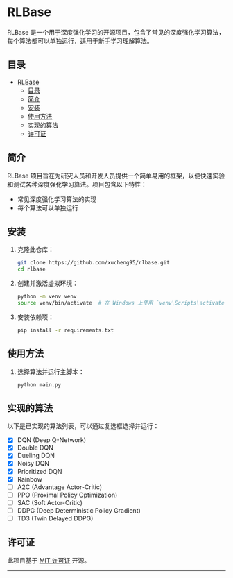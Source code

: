 # RLBase

RLBase 是一个用于深度强化学习的开源项目，包含了常见的深度强化学习算法，每个算法都可以单独运行，适用于新手学习理解算法。

## 目录

- [RLBase](#rlbase)
  - [目录](#目录)
  - [简介](#简介)
  - [安装](#安装)
  - [使用方法](#使用方法)
  - [实现的算法](#实现的算法)
  - [许可证](#许可证)

## 简介

RLBase 项目旨在为研究人员和开发人员提供一个简单易用的框架，以便快速实验和测试各种深度强化学习算法。项目包含以下特性：

- 常见深度强化学习算法的实现
- 每个算法可以单独运行

## 安装

1. 克隆此仓库：
    ```bash
    git clone https://github.com/xucheng95/rlbase.git
    cd rlbase
    ```

2. 创建并激活虚拟环境：
    ```bash
    python -m venv venv
    source venv/bin/activate  # 在 Windows 上使用 `venv\Scripts\activate`
    ```

3. 安装依赖项：
    ```bash
    pip install -r requirements.txt
    ```

## 使用方法

1. 选择算法并运行主脚本：
    ```bash
    python main.py
    ```

## 实现的算法

以下是已实现的算法列表，可以通过复选框选择并运行：

- [X] DQN (Deep Q-Network)
- [X] Double DQN
- [X] Dueling DQN
- [X] Noisy DQN
- [X] Prioritized DQN
- [X] Rainbow
- [ ] A2C (Advantage Actor-Critic)
- [ ] PPO (Proximal Policy Optimization)
- [ ] SAC (Soft Actor-Critic)
- [ ] DDPG (Deep Deterministic Policy Gradient)
- [ ] TD3 (Twin Delayed DDPG)

## 许可证

此项目基于 [MIT 许可证](LICENSE) 开源。

---


